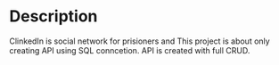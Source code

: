 
# Description

ClinkedIn is social network for prisioners and This project is about only creating API using SQL conncetion. API is created with full CRUD.
